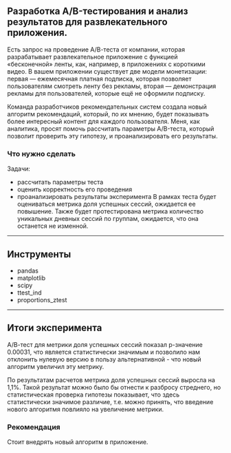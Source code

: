 ## Разработка A/B-тестирования и анализ результатов для развлекательного приложения.

Есть запрос на проведение А/В-теста от компании, которая разрабатывает развлекательное приложение с функцией «бесконечной» ленты, 
как, например, в приложениях с короткими видео. В вашем приложении существует две модели монетизации: первая — ежемесячная платная подписка, 
которая позволяет пользователям смотреть ленту без рекламы, вторая — демонстрация рекламы для пользователей, которые ещё не оформили подписку.

Команда разработчиков рекомендательных систем создала новый алгоритм рекомендаций, который, по их мнению, 
будет показывать более интересный контент для каждого пользователя. Меня, как аналитика, 
просят помочь рассчитать параметры A/B-теста, который позволит проверить эту гипотезу, и проанализировать его результаты.

### Что нужно сделать
Задачи:
- рассчитать параметры теста
- оценить корректность его проведения
- проанализировать результаты эксперимента
В рамках теста будет оцениваться метрика доля успешных сессий, ожидается ее повышение.
Также будет протестирована метрика количество уникальных дневных сессий по группам, ожидается, что она останется не изменной.

---
## Инструменты
- pandas
- matplotlib
- scipy
- ttest_ind
- proportions_ztest

---
## Итоги эксперимента

А/В-тест для метрики доля успешных сессий показал p-значение 0.00031, что является статистически значимым 
и позволило нам отклонить нулевую версию в пользу альтернативной - что новый алгоритм увеличил эту метрику.

По результатам расчетов метрика доля успешных сессий выросла на 1,1%. Такой результат можно было бы отнести к разбросу стреднего, 
но статистическая проверка гипотезы показывает, что здесь статистически значимое различие, т.е. можно принять, 
что введение нового алгоритмя повлияло на увеличение метрики.

### Рекомендация

Стоит внедрять новый алгоритм в приложение.

